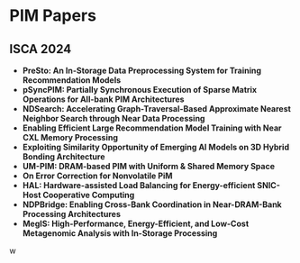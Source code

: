 # PIM Papers 

## ISCA 2024

* **PreSto: An In-Storage Data Preprocessing System for Training Recommendation Models**
* **pSyncPIM: Partially Synchronous Execution of Sparse Matrix Operations for All-bank PIM Architectures**
* **NDSearch: Accelerating Graph-Traversal-Based Approximate Nearest Neighbor Search through Near Data Processing**
* **Enabling Efficient Large Recommendation Model Training with Near CXL Memory Processing**
* **Exploiting Similarity Opportunity of Emerging AI Models on 3D Hybrid Bonding Architecture**
* **UM-PIM: DRAM-based PIM with Uniform & Shared Memory Space**
* **On Error Correction for Nonvolatile PiM**
* **HAL: Hardware-assisted Load Balancing for Energy-efficient SNIC-Host Cooperative Computing**
* **NDPBridge: Enabling Cross-Bank Coordination in Near-DRAM-Bank Processing Architectures**
* **MegIS: High-Performance, Energy-Efficient, and Low-Cost Metagenomic Analysis with In-Storage Processing**



w